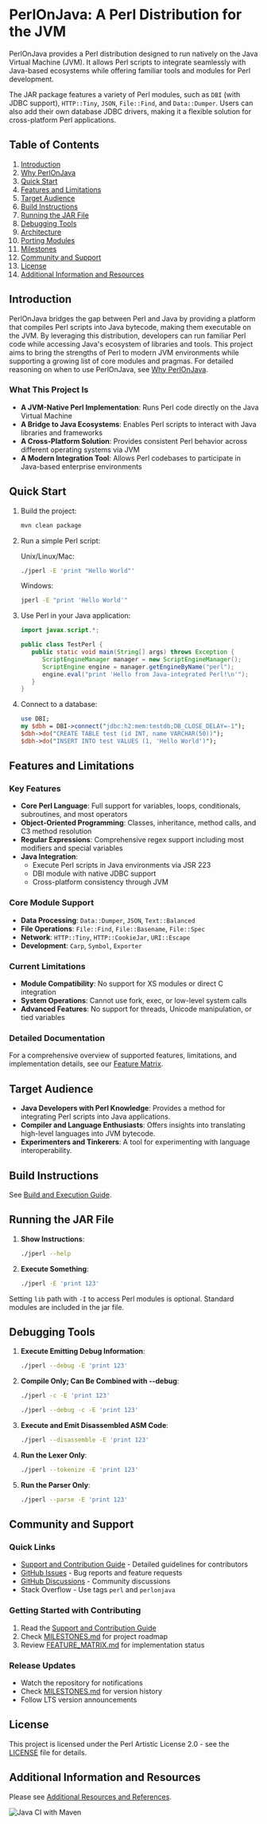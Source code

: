 # PerlOnJava: A Perl Distribution for the JVM

PerlOnJava provides a Perl distribution designed to run natively on the Java Virtual Machine (JVM). 
It allows Perl scripts to integrate seamlessly with Java-based ecosystems while offering familiar tools and modules for Perl development.

The JAR package features a variety of Perl modules, such as `DBI` (with JDBC support), `HTTP::Tiny`, `JSON`, `File::Find`, and `Data::Dumper`. 
Users can also add their own database JDBC drivers, making it a flexible solution for cross-platform Perl applications.

## Table of Contents

1. [Introduction](#introduction)
2. [Why PerlOnJava](docs/WHY_PERLONJAVA.md)
3. [Quick Start](#quick-start)
4. [Features and Limitations](#features-and-limitations)
5. [Target Audience](#target-audience)
6. [Build Instructions](#build-instructions)
7. [Running the JAR File](#running-the-jar-file)
8. [Debugging Tools](#debugging-tools)
9. [Architecture](docs/ARCHITECTURE.md)
10. [Porting Modules](docs/PORTING_MODULES.md)
11. [Milestones](MILESTONES.md)
12. [Community and Support](#community-and-support)
13. [License](#license)
14. [Additional Information and Resources](#additional-information-and-resources)

## Introduction

PerlOnJava bridges the gap between Perl and Java by providing a platform that compiles Perl scripts into Java bytecode, making them executable on the JVM. 
By leveraging this distribution, developers can run familiar Perl code while accessing Java's ecosystem of libraries and tools. 
This project aims to bring the strengths of Perl to modern JVM environments while supporting a growing list of core modules and pragmas.
For detailed reasoning on when to use PerlOnJava, see [Why PerlOnJava](docs/WHY_PERLONJAVA.md).

### What This Project Is

- **A JVM-Native Perl Implementation**: Runs Perl code directly on the Java Virtual Machine
- **A Bridge to Java Ecosystems**: Enables Perl scripts to interact with Java libraries and frameworks
- **A Cross-Platform Solution**: Provides consistent Perl behavior across different operating systems via JVM
- **A Modern Integration Tool**: Allows Perl codebases to participate in Java-based enterprise environments


## Quick Start

1. Build the project:
   ```bash
   mvn clean package
   ```

2. Run a simple Perl script:

   Unix/Linux/Mac:
   ```bash
   ./jperl -E 'print "Hello World"'
   ```

   Windows:
   ```bash
   jperl -E "print 'Hello World'"
   ```

3. Use Perl in your Java application:
   ```java
   import javax.script.*;
   
   public class TestPerl {
      public static void main(String[] args) throws Exception {
         ScriptEngineManager manager = new ScriptEngineManager();
         ScriptEngine engine = manager.getEngineByName("perl");
         engine.eval("print 'Hello from Java-integrated Perl!\n'");
      }
   }
   ```

4. Connect to a database:
   ```perl
   use DBI;
   my $dbh = DBI->connect("jdbc:h2:mem:testdb;DB_CLOSE_DELAY=-1");
   $dbh->do("CREATE TABLE test (id INT, name VARCHAR(50))");
   $dbh->do("INSERT INTO test VALUES (1, 'Hello World')");
   ```

## Features and Limitations

### Key Features

- **Core Perl Language**: Full support for variables, loops, conditionals, subroutines, and most operators
- **Object-Oriented Programming**: Classes, inheritance, method calls, and C3 method resolution
- **Regular Expressions**: Comprehensive regex support including most modifiers and special variables
- **Java Integration**:
   - Execute Perl scripts in Java environments via JSR 223
   - DBI module with native JDBC support
   - Cross-platform consistency through JVM

### Core Module Support
- **Data Processing**: `Data::Dumper`, `JSON`, `Text::Balanced`
- **File Operations**: `File::Find`, `File::Basename`, `File::Spec`
- **Network**: `HTTP::Tiny`, `HTTP::CookieJar`, `URI::Escape`
- **Development**: `Carp`, `Symbol`, `Exporter`

### Current Limitations

- **Module Compatibility**: No support for XS modules or direct C integration
- **System Operations**: Cannot use fork, exec, or low-level system calls
- **Advanced Features**: No support for threads, Unicode manipulation, or tied variables

### Detailed Documentation

For a comprehensive overview of supported features, limitations, and implementation details, see our [Feature Matrix](docs/FEATURE_MATRIX.md).


## Target Audience

- **Java Developers with Perl Knowledge**: Provides a method for integrating Perl scripts into Java applications.
- **Compiler and Language Enthusiasts**: Offers insights into translating high-level languages into JVM bytecode.
- **Experimenters and Tinkerers**: A tool for experimenting with language interoperability.

## Build Instructions

See [Build and Execution Guide](docs/BUILD.md).

## Running the JAR File

1. **Show Instructions**:

    ```bash
    ./jperl --help
    ```

2. **Execute Something**:

    ```bash
    ./jperl -E 'print 123'
    ```
   
Setting `lib` path with `-I` to access Perl modules is optional. Standard modules are included in the jar file.

## Debugging Tools

1. **Execute Emitting Debug Information**:
    ```bash
    ./jperl --debug -E 'print 123'
    ```

2. **Compile Only; Can Be Combined with --debug**:
    ```bash
    ./jperl -c -E 'print 123'
    ```
    ```bash
    ./jperl --debug -c -E 'print 123'
    ```

3. **Execute and Emit Disassembled ASM Code**:
    ```bash
    ./jperl --disassemble -E 'print 123'
    ```

4. **Run the Lexer Only**:
    ```bash
    ./jperl --tokenize -E 'print 123'
    ```

5. **Run the Parser Only**:
    ```bash
    ./jperl --parse -E 'print 123'
    ```
   
## Community and Support

### Quick Links
- [Support and Contribution Guide](docs/SUPPORT.md) - Detailed guidelines for contributors
- [GitHub Issues](https://github.com/fglock/PerlOnJava/issues) - Bug reports and feature requests
- [GitHub Discussions](https://github.com/fglock/PerlOnJava/discussions) - Community discussions
- Stack Overflow - Use tags `perl` and `perlonjava`

### Getting Started with Contributing
1. Read the [Support and Contribution Guide](docs/SUPPORT.md)
2. Check [MILESTONES.md](MILESTONES.md) for project roadmap
3. Review [FEATURE_MATRIX.md](docs/FEATURE_MATRIX.md) for implementation status

### Release Updates
- Watch the repository for notifications
- Check [MILESTONES.md](MILESTONES.md) for version history
- Follow LTS version announcements


## License

This project is licensed under the Perl Artistic License 2.0 - see the [LICENSE](LICENSE.md) file for details.

## Additional Information and Resources

Please see [Additional Resources and References](docs/RESOURCES.md).

![Java CI with Maven](https://github.com/fglock/PerlOnJava/workflows/Java%20CI%20with%20Maven/badge.svg)

